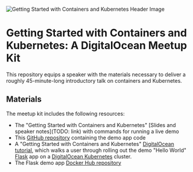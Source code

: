 ![Getting Started with Containers and Kubernetes Header Image](https://github.com/do-community/k8s-intro-meetup-kit/blob/master/header.png?raw=true)


# Getting Started with Containers and Kubernetes: A DigitalOcean Meetup Kit

This repository equips a speaker with the materials necessary to deliver a roughly 45-minute-long introductory talk on containers and Kubernetes.

## Materials

The meetup kit includes the following resources:

- The "Getting Started with Containers and Kubernetes" [Slides and speaker notes](TODO: link) with commands for running a live demo
- This [GitHub repository](https://github.com/do-community/k8s-intro-meetup-kit) containing the demo app code
- A "Getting Started with Containers and Kubernetes" [DigitalOcean tutorial](https://www.digitalocean.com/community/meetup_kits/getting-started-with-containers-and-kubernetes-a-digitalocean-meetup-kit), which walks a user through rolling out the demo "Hello World" [Flask](https://www.palletsprojects.com/p/flask/) app on a [DigitalOcean Kubernetes](https://www.digitalocean.com/products/kubernetes/) cluster.
- The Flask demo app [Docker Hub repository](https://hub.docker.com/repository/docker/hjdo/flask-helloworld)

